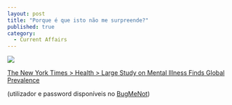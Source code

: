 ```yaml
---
layout: post
title: "Porque é que isto não me surpreende?"
published: true
category:
  - Current Affairs
---
```

<p><a title="The New York Times > Health > Large Study on Mental Illness Finds Global Prevalence" href="http://www.nytimes.com/2004/06/02/health/02mental.html"><img src="http://graphics7.nytimes.com/images/2004/06/02/health/mental.184.gif" />
</a></p><p>
<a title="The New York Times > Health > Large Study on Mental Illness Finds Global Prevalence" href="http://www.nytimes.com/2004/06/02/health/02mental.html">The New York Times > Health > Large Study on Mental Illness Finds Global Prevalence</a></p>
<p>(utilizador e password disponíveis no <a href="http://bugmenot.com/view.php?url=www.nytimes.com">BugMeNot</a>)</p>

